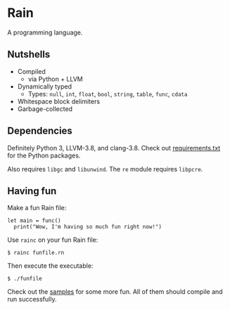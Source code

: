 # Rain

A programming language.

## Nutshells

* Compiled
  * via Python + LLVM
* Dynamically typed
  * Types: `null`, `int`, `float`, `bool`, `string`, `table`, `func`, `cdata`
* Whitespace block delimiters
* Garbage-collected

## Dependencies

Definitely Python 3, LLVM-3.8, and clang-3.8. Check out [requirements.txt](https://github.com/scizzorz/rain/blob/master/requirements.txt) for the Python packages.

Also requires `libgc` and `libunwind`. The `re` module requires `libpcre`.

## Having fun

Make a fun Rain file:

    let main = func()
      print("Wow, I'm having so much fun right now!")

Use `rainc` on your fun Rain file:

    $ rainc funfile.rn

Then execute the executable:

    $ ./funfile

Check out the [samples](https://github.com/scizzorz/rain/tree/master/samples) for some more fun. All of them should compile and run successfully.
